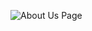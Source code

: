 ![About Us Page](https://github.com/oznuryilmazz/val-holding-wordpress-website/blob/main/screenshots/about-us.png)
